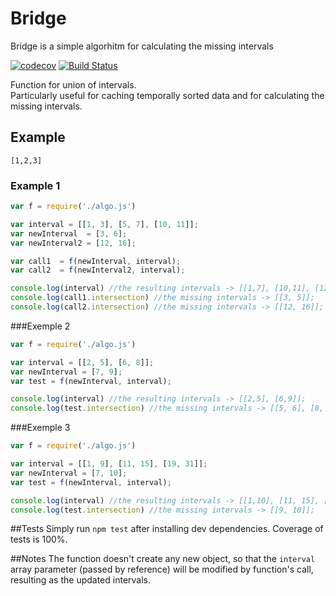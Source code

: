 # Bridge
Bridge is a simple algorhitm for calculating the missing intervals 

[![codecov](https://codecov.io/gh/MorrisDa/Bridges/branch/master/graph/badge.svg)](https://codecov.io/gh/MorrisDa/Bridges)
[![Build Status](https://travis-ci.org/MorrisDa/Bridges.svg?branch=master)](https://travis-ci.org/MorrisDa/Bridges)

Function for union of intervals.<br/>
Particularly useful for caching temporally sorted data and for calculating the missing intervals.

## Example
```
[1,2,3]
```



### Example 1

```javascript
var f = require('./algo.js')

var interval = [[1, 3], [5, 7], [10, 11]];
var newInterval  = [3, 6];
var newInterval2 = [12, 16];

var call1  = f(newInterval, interval);
var call2  = f(newInterval2, interval);

console.log(interval) //the resulting intervals -> [[1,7], [10,11], [12, 16]];
console.log(call1.intersection) //the missing intervals -> [[3, 5]];
console.log(call2.intersection) //the missing intervals -> [[12, 16]];

```

###Exemple 2

```javascript
var f = require('./algo.js')

var interval = [[2, 5], [6, 8]];
var newInterval = [7, 9];
var test = f(newInterval, interval);

console.log(interval) //the resulting intervals -> [[2,5], [6,9]];
console.log(test.intersection) //the missing intervals -> [[5, 6], [8, 9]];

```
###Exemple 3

```javascript
var f = require('./algo.js')

var interval = [[1, 9], [11, 15], [19, 31]];
var newInterval = [7, 10];
var test = f(newInterval, interval);

console.log(interval) //the resulting intervals -> [[1,10], [11, 15], [19, 31]];
console.log(test.intersection) //the missing intervals -> [[9, 10]];

```

##Tests
Simply run ```npm test``` after installing dev dependencies. Coverage of tests is 100%.


##Notes
The function doesn't create any new object, so that the ```interval``` array parameter (passed by reference) will be modified by function's call, resulting as the updated intervals. 
